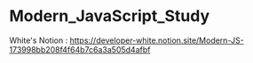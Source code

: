 # Modern_JavaScript_Study

White's Notion : https://developer-white.notion.site/Modern-JS-173998bb208f4f64b7c6a3a505d4afbf